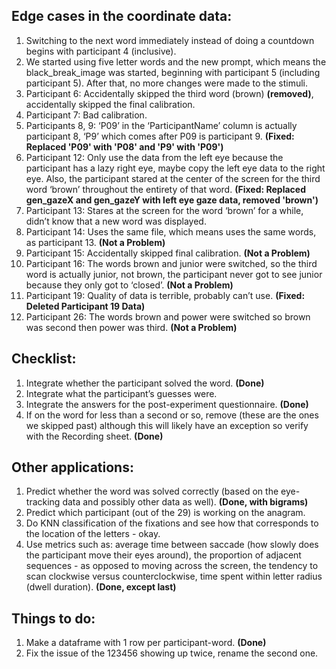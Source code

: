 
## Edge cases in the coordinate data:
1. Switching to the next word immediately instead of doing a countdown begins with participant 4 (inclusive).
2. We started using five letter words and the new prompt, which means the  black_break_image was started, beginning with participant 5 (including participant 5). After that, no more changes were made to the stimuli.
3. Participant 6: Accidentally skipped the third word (brown) **(removed)**, accidentally skipped the final calibration.
4. Participant 7: Bad calibration.
5. Participants 8, 9: ‘P09’ in the ‘ParticipantName’ column is actually participant 8, ‘P9’ which comes after P09 is participant 9. **(Fixed: Replaced 'P09' with 'P08' and 'P9' with 'P09')**
6. Participant 12: Only use the data from the left eye because the participant has a lazy right eye, maybe copy the left eye data to the right eye. Also, the participant stared at the center of the screen for the third word ‘brown’ throughout the entirety of that word. **(Fixed: Replaced gen_gazeX and gen_gazeY with left eye gaze data, removed 'brown')**
7. Participant 13: Stares at the screen for the word ‘brown’ for a while, didn’t know that a new word was displayed.
8. Participant 14: Uses the same file, which means uses the same words, as participant 13. **(Not a Problem)**
9. Participant 15: Accidentally skipped final calibration. **(Not a Problem)**
10. Participant 16: The words brown and junior were switched, so the third word is actually junior, not brown, the participant never got to see junior because they only got to ‘closed’.  **(Not a Problem)**
11. Participant 19: Quality of data is terrible, probably can’t use. **(Fixed: Deleted Participant 19 Data)**
12. Participant 26: The words brown and power were switched so brown was second then power was third. **(Not a Problem)**


## Checklist:
1. Integrate whether the participant solved the word. **(Done)**
2. Integrate what the participant’s guesses were. 
3. Integrate the answers for the post-experiment questionnaire. **(Done)**
4. If on the word for less than a second or so, remove (these are the ones we skipped past) although this will likely have an exception so verify with the Recording sheet. **(Done)**

## Other applications:
1. Predict whether the word was solved correctly (based on the eye-tracking data and possibly other data as well).  **(Done, with bigrams)**
2. Predict which participant (out of the 29) is working on the anagram.  
3. Do KNN classification of the fixations and see how that corresponds to the location of the letters - okay.
4. Use metrics such as: average time between saccade (how slowly does the participant move their eyes around), the proportion of adjacent sequences - as opposed to moving across the screen, the tendency to scan clockwise versus counterclockwise, time spent within letter radius (dwell duration).  **(Done, except last)**


## Things to do:
1. Make a dataframe with 1 row per participant-word. **(Done)**
2. Fix the issue of the 123456 showing up twice, rename the second one.



